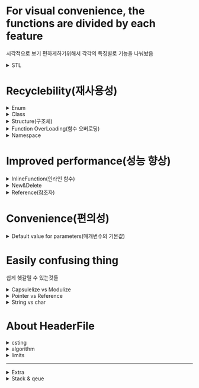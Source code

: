 # For visual convenience, the functions are divided by each feature
시각적으로 보기 편하게하기위해서 각각의 특징별로 기능을 나눠놨음

<details>
<summary>STL</summary>

<details>
<summary>Template</summary>

```cpp
double d = max<double>(5.5,2); //all var type is double

int i = max<int,char,char>('a','b');

template<typename T>
void f(T x, T y)
{
    cout<<"Template"<<endl;
}
```
</details>

<details>
<summary>Sort</summary>

```cpp

#include <string>
#include <vector>
#include <algorithm>

using namespace std;

int solution(vector<int> array) {
    int answer = 0;
    sort(array.begin(), array.end());
    int avg = array.size() / 2;
    answer = array[avg];
    return answer;
}

```
-----------------------------------------------------
</details>


</details>

# Recyclebility(재사용성)

<details>
<summary>Enum</summary>

### Use to define constants as a group
상수들을 하나의 그룹으로 묶어서 정의하는 데 사용

```cpp
enum class ECharacterState
{
    Idle,
    Walking
};

public:
    Character() : CurrentState(ECharacterState::Idle) {}
    void UpdateState(ECharacterState NewState)
    {
        CurrentState = NewState;
        switch (CurrentState)
        {
            case ECharacterState::Idle:
                break;
            case ECharacterState::Walking:
                break;
        }
    }
    ECharacterState GetState() const
    {
        return CurrentState;
    }
};
int main()
{
    Character myCharacter;
    myCharacter.UpdateState(ECharacterState::Running);  // 상태를 Running으로 변경
    ECharacterState currentState = myCharacter.GetState(); // 현재 상태를 가져옴
    return 0;
}
```

-------------------------------------------------

</details>


<details>
<summary>Class</summary>

### User-defined data types defined by combining data with the functions (methods) that process it
데이터와 해당 데이터를 처리하는 함수(메서드)를 함께 묶어서 정의한 사용자 정의 데이터 형식

```cpp
class Point
{
private:
    int x, y;
public:
    Point(int x = 0, int y = 0) : x(x), y(y) {}
    void SetPoint(int newX, int newY) {
        x = newX;
        y = newY;
    }
};
int main()
{
    Point point;    
    point.Print();

    point.SetPoint(5, 3); 
    point.Print();
    return 0;
}
```

-------------------------------------------------
</details>
<details>
<summary>Structure(구조체)</summary>

### Manage variables in different data formats in a single unit
다른 데이터 형식의 변수들을 하나의 단위로 묶어서 관리

```cpp
struct CharacterStats
{
    int Health;
    int Mana;
    int Armor;
    float Speed;
    CharacterStats(int health, int mana, int armor, float speed)
        : Health(health), Mana(mana), Armor(armor), Speed(speed) {}
};
void printStats(const CharacterStats& stats)
{
    std::cout << "Health: " << stats.Health << std::endl;
    std::cout << "Mana: " << stats.Mana << std::endl;
    std::cout << "Armor: " << stats.Armor << std::endl;
    std::cout << "Speed: " << stats.Speed << " units/sec" << std::endl;
}
int main()
{
    CharacterStats myCharacter(100, 50, 25, 4.5f);
    printStats(myCharacter);
    return 0;
}

```

-------------------------------------------------

</details>

<details>
<summary>Function OverLoading(함수 오버로딩)</summary>
  
### Unless fuction name is same If declaration form of parameters is different it is declaration of other function. Cause factor which thorough function called we can divide fuction
함수 호출 시 전달되는 인자를통해서 호출하고자 하는 함수의 구분이 가능하기 때문에 함수명이 같더라도 매개변수의 선언형태(인자의 개수 차이, 자료형 차이등)가 다르면 다른 함수로 정의

```cpp
void applyDamage(int& health, int damage) {
    health -= damage;
    cout << "Health reduced by " << damage << " points." << endl;
}
// 오버로딩된 함수: 추가로 방어력을 고려
void applyDamage(int& health, int damage, int armor) {
    int effectiveDamage = damage - armor;
    if (effectiveDamage < 0) effectiveDamage = 0;
    health -= effectiveDamage;
    cout << "Health reduced by " << effectiveDamage << " points after armor." << endl;
}
// 오버로딩된 함수: 데미지의 유형에 따라 다르게 처리
void applyDamage(int& health, int damage, string damageType) {
    if (damageType == "Fire") {
        damage += 5; // 불 데미지는 추가 데미지 포인트가 있음
    }
    health -= damage;
    cout << "Health reduced by " << damage << " points due to " << damageType << " damage." << endl;
}
int main() {
    int myHealth = 100;
    applyDamage(myHealth, 10);  // 기본 데미지
    applyDamage(myHealth, 20, 5);  // 방어력 고려
    applyDamage(myHealth, 15, "Fire");  // 데미지 유형 고려
    return 0;
}

```

-------------------------------------------------

</details>

<details>
<summary>Namespace</summary>

### Organize name
이름을 그룹화함

```cpp
namespace Player
{
    class PlayerCharacter
    {
    public:
        void MoveForward(float Value);
        void MoveRight(float Value);
    };
}

namespace AI
{
    class EnemyCharacter
    {
    public:
        void Patrol();
        void Chase();
    };
}

void SetupGame()
{
    Player::PlayerCharacter player;
    AI::EnemyCharacter enemy;

    player.MoveForward(1.0f);
    player.MoveRight(1.0f);
    
    enemy.Patrol();
}
```

-------------------------------------------------

</details>

# Improved performance(성능 향상)

<details>
<summary>InlineFunction(인라인 함수)</summary>

### Minimize number of calling to increase running speed
호출을 최소화하여 프로그램의 실행 속도를 높이는 함수

```cpp
inline int Add(int x, int y) {
    return x + y;
}

int main() {
    int sum = Add(5, 3);
    reutnr 0;
}
```

-------------------------------------------------

</details> 

<details>
<summary>New&Delete</summary>

### Operator used to dynamically allocate and release memory
동적으로 메모리를 할당하고 해제하는 데 사용되는 연산자

```cpp
#include <iostream>
int main() {
    int* num = new int;  // 동적으로 정수 메모리를 할당
    *num = 10;           // 할당된 메모리에 10을 저장
    std::cout << *num << std::endl;  // 메모리에 저장된 값을 출력
    delete num;          // 동적으로 할당된 메모리를 해제
    return 0;
}
```

-------------------------------------------------

</details> 

<details>
<summary>Reference(참조자)</summary>

### To provide nickname for a variable so that it can be referenced
변수의 다른 이름을 제공하여 해당 변수를 참조할 수 있게하는 것

```cpp
#include <iostream>
using namespace std;

int main() {
    int original = 100;   // 원본 변수
    int& ref = original;  // 원본 변수에 대한 참조자

    cout << "Original: " << original << ", Reference: " << ref << endl;
    ref += 100;           // 참조자를 통해 원본 변수 수정
    cout << "Original: " << original << ", Reference: " << ref << endl;

    return 0;
}
```


-------------------------------------------------

</details> 

# Convenience(편의성)
<details>
<summary>Default value for parameters(매개변수의 기본값)</summary>
  
### To specify the value of a parameter in advance
매개변수의 값을 미리 지정하는 것

-------------------------------------------------

</details>




# Easily confusing thing
  
쉽게 헷갈릴 수 있는것들

<details>
<summary>Capsulelize vs Modulize</summary>

캡슐화 vs 모듈화

</details>

<details>
<summary>Pointer vs Reference</summary>
  
포인터 vs 참조자

<details>
<summary>Pointer(포인터)</summary>
최초 생성된 후에 다른 주소를 가르킬수 있다(새 메모리주소, 새액터, 새컴포넌트 등등)  
null값을 나타낼 수 있다.

https://www.youtube.com/watch?v=2ybLD6_2gKM&t=78s

예시  
*AcotrPtr contents에 접근할때  
ActorPtr address에 접근할때  
ActorPtr = &Actor address변경 할때  
*ActorPtr = Actor value를 변경할때  

Ex Code)
```cpp
float Damage = 0;
float* DamagePtr = &Damage;
*DamagePtr = 5.5;
UE_LOG(LogTemp, Display, TEXT("Damage: %f, DamagePtr: %f"),Damage, *DamagePtr);
 ```


-------------------------------------------------

</details>

<details>
<summary>Reference(참조)</summary>  
  
최초 생성해서 한번'만' 가르킬수 있다.  
null값을 나타낼 수 없다(안정성이 있다)  
예시  
ActorRef contents에 접근할때  
&ActorRef address에 접근할때  
ActorRef = Actor value를 변경할때  

Ex Code)
```
float Damage = 0;
float& DamageRef = Damage;
DamageRef = 12.5;
UE_LOG(LogTemp, Display, TEXT("RefDamage: %f, Damage: %f"), DamageRef, Damage);
 ```

-------------------------------------------------

</details>

</details>

<details>
<summary>String vs char</summary>

Char ('')  
Control simple Char data, Control memory usage and processing more precisely  
단순한 문자 데이터를 다룰 때, 메모리 사용과 처리 과정을 더 정밀하게 제어할 수 있습니다  

String ("")  
Control complicate string, Prevent normal problem like memory overflow  
복잡한 문자열 처리가 필요할 때,  메모리 오버플로우와 같은 일반적인 문제를 방지  

</details>

# About HeaderFile
<details>
<summary>csting</summary>  

### append()
Append other string at the end of string    
문자열의 끝에 다른 문자열을 추가  

### replace()  
Replace part to other string  
문자열의 일부를 다른 문자열로 대체  

### find()
Find specific sting or first index of char in sting  
문자열 내에서 특정 문자열이나 문자의 첫 번째 인덱스를 찾음  

### substr()
Inject specific part of string to make new string
문자열의 특정 부분을 추출하여 새 문자열을 생성  

### size() Or length()  
Return string length  
문자열의 길이를 반환  

</details>

<details>
<summary>algorithm</summary>  

### sort(array.begin(), array.end())
Order in ascending order from beginning to end
오름차순으로 정렬
</details>

<details>
<summary>limits</summary>  

### max()
```cpp
numeric_limits<T>::max()
```
Return maximum
최댓값을 반

### min()
```cpp
numeric_limits<T>::min()
```
Return minimum
최소값을 반환

### digits
```cpp
numeric_limits<char>::digits
```
Indicates the number of significant numeric bits
유효 숫자 비트 수를 나타냄
</details>
    
-----

<details>
<summary>Extra</summary>

### for(TypeName val : val2)  
Assign each element of numbers to repeat each element  
numbers의 각 요소를 num에 하나씩 할당하여 반복  

```cpp
#include <iostream>
#include <vector>
using namespace std;

int main() {
    vector<int> numbers = {1, 2, 3, 4, 5};

    for (int num : numbers) {
        cout << num << " ";
    }
    return 0;
}
```
</details>

<details>
<summary>Stack & qeue</summary>
    
스택은 pop을 통하여 마지막에 넣은게 나옴(카드 스택)
큐는 먼저 드간게 먼저 나옴(당구 같은거)

</details>
